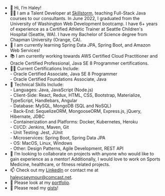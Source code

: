 - 👋 Hi, I’m Haley!
- 👩‍🏫 I am a Talent Developer at [Skillstorm](https://www.skillstorm.com), teaching Full-Stack Java courses to our consultants. In June 2022, I graduated from the University of Washington Web Development bootcamp. I have 6+ years of experience as a Certified Athletic Trainer at Seattle Children's Hospital (Seattle, WA). I have my Bachelor of Science degree from Chapman University (Orange, CA).
- 🌱 I am currently learning Spring Data JPA, Spring Boot, and Amazon Web Services!
- 📚 I am currently working towards AWS Certified Cloud Practitioner and Oracle Certified Professional, Java SE 8 Programmer certifications. 
- 👩‍💻 Current Certifications Include:<br />
      - Oracle Certified Associate, Java SE 8 Programmer<br />
      - Oracle Certified Foundations Associate, Java<br />
- 👀 Technical Skills Include:<br />
      - Languages: Java, JavaScript (Node.js)<br />
      - Client-Side: React, Redux, HTML, CSS, Bootstrap, Materialize, TypeScript, Handlebars, Angular<br />
      - Database: MySQL, MongoDB (SQL and NoSQL)<br />
      - Back-End: SequelizeORM, MongooseORM, Express.js, jQuery, Hibernate, JDBC<br />
      - Containerization and Platforms: Docker, Kubernetes, Heroku<br />
      - CI/CD: Jenkins, Maven, Git<br />
      - Unit Testing: Jest, JUnit<br />
      - Microservices: Spring Boot, Spring Data JPA<br />
      - OS: MacOS, Linux, Windows<br />
      - Other: Design Patterns, Agile Development, REST API<br />
- 💞️ I’m looking to collaborate on projects with anyone who would like to gain experience as a mentor! Additionally, I would love to work on Sports Medicine, healthcare, or fitness related projects. 
- 📫 Check out my [LinkedIn](https://www.linkedin.com/in/haley-seymour-lat-atc-a5b01052/) or contact me at haleycseymour@comcast.net. 
- 📖 Please look at my [portfolio](https://haleysportfolio.herokuapp.com/). 
- 📖 Please read my [gists](https://gist.github.com/hseymo)! 

<!---
hseymo/hseymo is a ✨ special ✨ repository because its `README.md` (this file) appears on your GitHub profile.
You can click the Preview link to take a look at your changes.
--->
